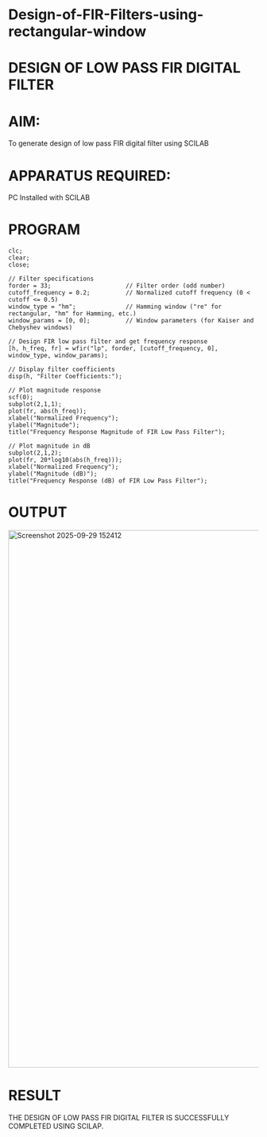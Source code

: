 # Design-of-FIR-Filters-using-rectangular-window
#          DESIGN OF LOW PASS FIR DIGITAL FILTER 

# AIM: 
          
  To generate design of low pass FIR digital filter using SCILAB 

# APPARATUS REQUIRED: 

  PC Installed with SCILAB 

# PROGRAM 
```
clc;
clear;
close;

// Filter specifications
forder = 33;                     // Filter order (odd number)
cutoff_frequency = 0.2;          // Normalized cutoff frequency (0 < cutoff <= 0.5)
window_type = "hm";              // Hamming window ("re" for rectangular, "hm" for Hamming, etc.)
window_params = [0, 0];          // Window parameters (for Kaiser and Chebyshev windows)

// Design FIR low pass filter and get frequency response
[h, h_freq, fr] = wfir("lp", forder, [cutoff_frequency, 0], window_type, window_params);

// Display filter coefficients
disp(h, "Filter Coefficients:");

// Plot magnitude response
scf(0);
subplot(2,1,1);
plot(fr, abs(h_freq));
xlabel("Normalized Frequency");
ylabel("Magnitude");
title("Frequency Response Magnitude of FIR Low Pass Filter");

// Plot magnitude in dB
subplot(2,1,2);
plot(fr, 20*log10(abs(h_freq)));
xlabel("Normalized Frequency");
ylabel("Magnitude (dB)");
title("Frequency Response (dB) of FIR Low Pass Filter");

```

# OUTPUT

<img width="1920" height="1080" alt="Screenshot 2025-09-29 152412" src="https://github.com/user-attachments/assets/ef4cba22-5d41-4c24-9bab-1dac1b49ee9c" />


# RESULT


THE  DESIGN OF LOW PASS FIR DIGITAL FILTER IS SUCCESSFULLY COMPLETED USING SCILAP.

